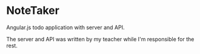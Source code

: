 # NoteTaker
Angular.js todo application with server and API.


The server and API was written by my teacher while I'm responsible for the rest.
